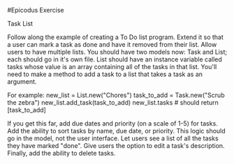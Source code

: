 #Epicodus Exercise

Task List

Follow along the example of creating a To Do list program.
Extend it so that a user can mark a task as done and have it removed from their list.
Allow users to have multiple lists. You should have two models now: Task and List; each should go in it's own file. List should have an instance variable called tasks whose value is an array containing all of the tasks in that list. You'll need to make a method to add a task to a list that takes a task as an argument.

For example:
new_list = List.new("Chores")
task_to_add = Task.new("Scrub the zebra")
new_list.add_task(task_to_add)
new_list.tasks # should return [task_to_add]

If you get this far, add due dates and priority (on a scale of 1-5) for tasks.
Add the ability to sort tasks by name, due date, or priority. This logic should go in the model, not the user interface.
Let users see a list of all the tasks they have marked "done".
Give users the option to edit a task's description.
Finally, add the ability to delete tasks.
